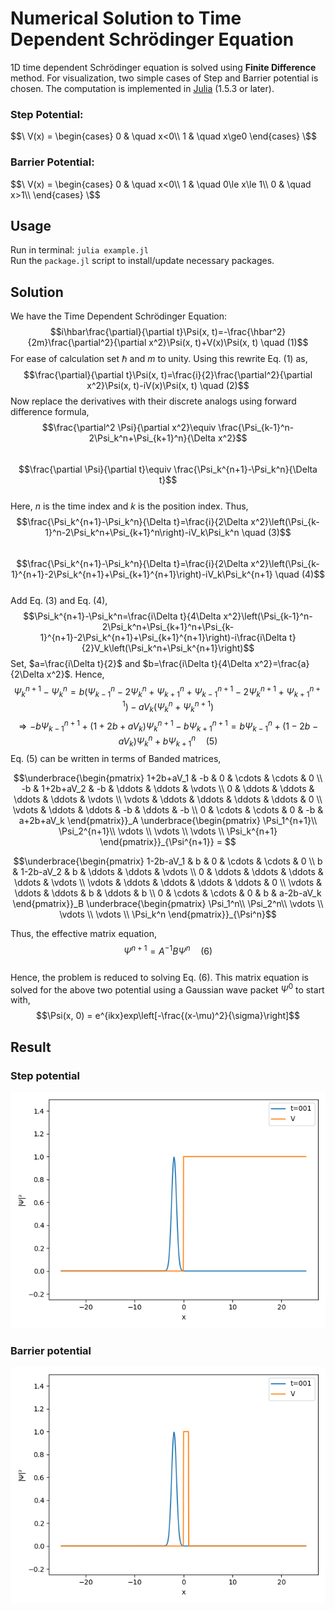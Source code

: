 # Numerical Solution to Time Dependent Schrödinger Equation
1D time dependent Schrödinger equation is solved using **Finite Difference** method. For visualization, two simple cases of Step and Barrier potential is chosen. The computation is implemented in [Julia](https://julialang.org/) (1.5.3 or later).  
### Step Potential:  
$$\ V(x) =
  \begin{cases}
    0       & \quad x<0\\
    1  & \quad x\ge0
  \end{cases}
\$$
### Barrier Potential:  
$$\ V(x) =
  \begin{cases}
    0       & \quad x<0\\
    1  & \quad 0\le x\le 1\\
    0       & \quad x>1\\
  \end{cases}
\$$  
## Usage  
Run in terminal: `julia example.jl`  
Run the `package.jl` script to install/update necessary packages.  
## Solution  
We have the Time Dependent Schrödinger Equation:  
$$i\hbar\frac{\partial}{\partial t}\Psi(x, t)=-\frac{\hbar^2}{2m}\frac{\partial^2}{\partial x^2}\Psi(x, t)+V(x)\Psi(x, t) \quad (1)$$
For ease of calculation set $\hbar$ and $m$ to unity. Using this rewrite Eq. (1) as,  
$$\frac{\partial}{\partial t}\Psi(x, t)=\frac{i}{2}\frac{\partial^2}{\partial x^2}\Psi(x, t)-iV(x)\Psi(x, t) \quad (2)$$
Now replace the derivatives with their discrete analogs using forward difference formula,   
$$\frac{\partial^2 \Psi}{\partial x^2}\equiv \frac{\Psi_{k-1}^n-2\Psi_k^n+\Psi_{k+1}^n}{\Delta x^2}$$  
$$\frac{\partial \Psi}{\partial t}\equiv \frac{\Psi_k^{n+1}-\Psi_k^n}{\Delta t}$$  
Here, $n$ is the time index and $k$ is the position index. Thus,  
$$\frac{\Psi_k^{n+1}-\Psi_k^n}{\Delta t}=\frac{i}{2\Delta x^2}\left(\Psi_{k-1}^n-2\Psi_k^n+\Psi_{k+1}^n\right)-iV_k\Psi_k^n \quad (3)$$  
$$\frac{\Psi_k^{n+1}-\Psi_k^n}{\Delta t}=\frac{i}{2\Delta x^2}\left(\Psi_{k-1}^{n+1}-2\Psi_k^{n+1}+\Psi_{k+1}^{n+1}\right)-iV_k\Psi_k^{n+1} \quad (4)$$  
Add Eq. (3) and Eq. (4),  
$$\Psi_k^{n+1}-\Psi_k^n=\frac{i\Delta t}{4\Delta x^2}\left(\Psi_{k-1}^n-2\Psi_k^n+\Psi_{k+1}^n+\Psi_{k-1}^{n+1}-2\Psi_k^{n+1}+\Psi_{k+1}^{n+1}\right)-i\frac{i\Delta t}{2}V_k\left(\Psi_k^n+\Psi_k^{n+1}\right)$$
Set, $a=\frac{i\Delta t}{2}$ and $b=\frac{i\Delta t}{4\Delta x^2}=\frac{a}{2\Delta x^2}$. Hence,
$$\Psi_k^{n+1}-\Psi_k^n=b\left(\Psi_{k-1}^n-2\Psi_k^n+\Psi_{k+1}^n+\Psi_{k-1}^{n+1}-2\Psi_k^{n+1}+\Psi_{k+1}^{n+1}\right)-aV_k\left(\Psi_k^n+\Psi_k^{n+1}\right)$$
$$\Rightarrow -b\Psi_{k-1}^{n+1}+\left(1+2b+aV_k\right)\Psi_k^{n+1}-b\Psi_{k+1}^{n+1}=b\Psi_{k-1}^n+\left(1-2b-aV_k\right)\Psi_k^n+b\Psi_{k+1}^n \quad (5)$$
Eq. (5) can be written in terms of Banded matrices,  
```math
\underbrace{\begin{pmatrix}
  1+2b+aV_1 & -b & 0 & \cdots & \cdots & 0 \\
  -b & 1+2b+aV_2 & -b & \ddots & \ddots & \vdots \\
  0  & \ddots  & \ddots & \ddots & \ddots & \vdots  \\
  \vdots  & \ddots  & \ddots & \ddots & \ddots & 0  \\
  \vdots  & \ddots  & \ddots & -b & \ddots & -b  \\
  0  & \cdots  & \cdots & 0 & -b & a+2b+aV_k  
 \end{pmatrix}}_A
 \underbrace{\begin{pmatrix}
    \Psi_1^{n+1}\\
    \Psi_2^{n+1}\\
    \vdots \\
    \vdots \\
    \vdots \\
    \Psi_k^{n+1}
\end{pmatrix}}_{\Psi^{n+1}} =  
```  
```math  
\underbrace{\begin{pmatrix}
  1-2b-aV_1 & b & 0 & \cdots & \cdots & 0 \\
  b & 1-2b-aV_2 & b & \ddots & \ddots & \vdots \\
  0  & \ddots  & \ddots & \ddots & \ddots & \vdots  \\
  \vdots  & \ddots  & \ddots & \ddots & \ddots & 0  \\
  \vdots  & \ddots  & \ddots & b & \ddots & b  \\
  0  & \cdots  & \cdots & 0 & b & a-2b-aV_k  
 \end{pmatrix}}_B
 \underbrace{\begin{pmatrix}
    \Psi_1^n\\
    \Psi_2^n\\
    \vdots \\
    \vdots \\
    \vdots \\
    \Psi_k^n
\end{pmatrix}}_{\Psi^n}
```  
Thus, the effective matrix equation,
$$\Psi^{n+1}=A^{-1}B\Psi^n \quad (6)$$  
Hence, the problem is reduced to solving Eq. (6). This matrix equation is solved for the above two potential using a Gaussian wave packet $\Psi^0$ to start with,
$$\Psi(x, 0) = e^{ikx}exp\left[-\frac{(x-\mu)^2}{\sigma}\right]$$  
## Result  
### Step potential  
![](https://github.com/abirm766/time-dependent-schrodinger-equation/blob/main/tdse_step.gif)  
### Barrier potential  
![](https://github.com/abirm766/time-dependent-schrodinger-equation/blob/main/tdse_barr.gif)
